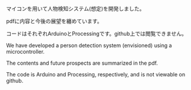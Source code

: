 マイコンを用いて人物検知システム(想定)を開発しました。

pdfに内容と今後の展望を纏めています。

コードはそれぞれArduinoとProcessingです。github上では閲覧できません。

We have developed a person detection system (envisioned) using a microcontroller.

The contents and future prospects are summarized in the pdf.

The code is Arduino and Processing, respectively, and is not viewable on github.

